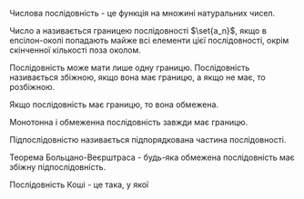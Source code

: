 
Числова послідовність - це функція на множині натуральних чисел.

Число a називається границею послідовності $\set{a_n}$, якщо в епсілон-околі попадають майже всі елементи цієї послідовності, окрім скінченної кількості поза околом.

Послідовність може мати лише одну границю. 
Послідовність називається збіжною, якщо вона має границю, а якщо не має, то розбіжною.

Якщо послідовність має границю, то вона обмежена.

Монотонна і обмеженна послідовність завжди має границю.

Підпослідовністю називається підпорядкована частина послідовності.

Теорема Больцано-Веєрштраса - будь-яка обмежена послідовність має збіжну підпослідовність.

Послідовність Коші - це така, у якої